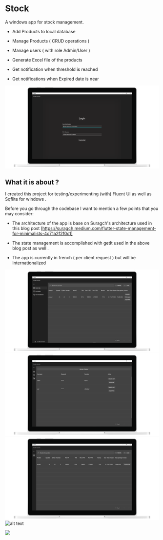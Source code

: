 # Stock

A windows app  for stock management.

- Add Products to local database

- Manage Products ( CRUD operations )

- Manage users ( with role Admin/User ) 

- Generate Excel file of the products

- Get notification when threshold is reached

- Get notifications when Expired date is near

![alt text](https://github.com/NafissaBHJ/stock/blob/master/images/image0.png?raw=true)

## What it is about ?

I created this project for testing/experimenting (with) Fluent UI as well as Sqflite for windows .

Before you go through the codebase I want to mention a few points that you may consider:

- The architecture of the app is  base on Suragch's architecture used in this blog post [https://suragch.medium.com/flutter-state-management-for-minimalists-4c71a2f2f0c1]

- The state management is accomplished with getIt used in the above blog post as well .

- The app is currently in french ( per client request ) but will be Internationalized



![alt text](https://github.com/NafissaBHJ/stock/blob/master/images/image1.png?raw=true)
![alt text](https://github.com/NafissaBHJ/stock/blob/master/images/image2.png?raw=true)
![alt text](https://github.com/NafissaBHJ/stock/blob/master/images/image3.png?raw=true)
![alt text](https://github.com/NafissaBHJ/stock/blob/master/images/image4.png?raw=true)


<a title="Made with Fluent Design" href="https://github.com/bdlukaa/fluent_ui">
  <img
    src="https://img.shields.io/badge/fluent-design-blue?style=flat-square&color=gray&labelColor=0078D7"
  >
</a>



